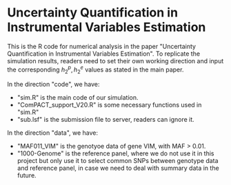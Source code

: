 # Uncertainty Quantification in Instrumental Variables Estimation
This is the R code for numerical analysis in the paper "Uncertainty Quantification in Instrumental Variables Estimation". To replicate the simulation results, readers need to set their own working direction and input the corresponding $h_{2}^{p}, h_{2}^{e}$ values as stated in the main paper.

In the direction "code", we have:
* "sim.R" is the main code of our simulation.
* "ComPACT_support_V20.R" is some necessary functions used in "sim.R"
* "sub.lsf" is the submission file to server, readers can ignore it.

In the direction "data", we have:
* "MAF011_VIM" is the genotyoe data of gene VIM, with MAF > 0.01.
* "1000-Genome" is the reference panel, where we do not use it in this project but only use it to select common SNPs between genotype data and reference panel, in case we need to deal with summary data in the future.
